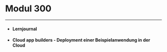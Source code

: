 # Modul 300

---

  - #### Lernjournal
  - #### Cloud app builders - Deployment einer Beispielanwendung in der Cloud
  

